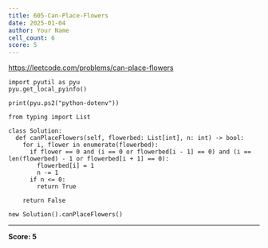 ```yaml
---
title: 605-Can-Place-Flowers
date: 2025-01-04
author: Your Name
cell_count: 6
score: 5
---
```


https://leetcode.com/problems/can-place-flowers


```
import pyutil as pyu
pyu.get_local_pyinfo()
```


```
print(pyu.ps2("python-dotenv"))
```


```
from typing import List
```


```
class Solution:
  def canPlaceFlowers(self, flowerbed: List[int], n: int) -> bool:
    for i, flower in enumerate(flowerbed):
      if flower == 0 and (i == 0 or flowerbed[i - 1] == 0) and (i == len(flowerbed) - 1 or flowerbed[i + 1] == 0):
        flowerbed[i] = 1
        n -= 1
      if n <= 0:
        return True

    return False
```


```
new Solution().canPlaceFlowers()
```


---
**Score: 5**